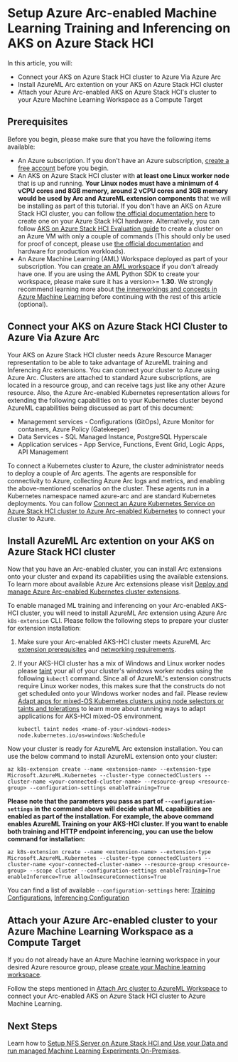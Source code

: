 # Setup Azure Arc-enabled Machine Learning Training and Inferencing on AKS on Azure Stack HCI

In this article, you will:

*	Connect your AKS on Azure Stack HCI cluster to Azure Via Azure Arc
*	Install AzureML Arc extention on your AKS on Azure Stack HCI cluster
*	Attach your Azure Arc-enabled AKS on Azure Stack HCI's cluster to your Azure Machine Learning Workspace as a Compute Target

## Prerequisites

Before you begin, please make sure that you have the following items available:

* An Azure subscription. If you don't have an Azure subscription, [create a free account](https://azure.microsoft.com/en-us/free/) before you begin.
* An AKS on Azure Stack HCI cluster with **at least one Linux worker node** that is up and running. **Your Linux nodes must have a minimum of 4 vCPU cores and 8GB memory, around 2 vCPU cores and 3GB memory would be used by Arc and AzureML extension components** that we will be installing as part of this tutorial. If you don't have an AKS on Azure Stack HCI cluster, you can follow [the official documentation here](https://docs.microsoft.com/en-us/azure-stack/aks-hci/kubernetes-walkthrough-powershell) to create one on your Azure Stack HCI hardware. Alternatively, you can follow [AKS on Azure Stack HCI Evaluation guide](https://github.com/Azure/aks-hci/tree/main/eval) to create a cluster on an Azure VM with only a couple of commands (This should only be used for proof of concept, please use [the official documentation](https://docs.microsoft.com/en-us/azure-stack/aks-hci/kubernetes-walkthrough-powershell) and hardware for production workloads).
* An Azure Machine Learning (AML) Workspace deployed as part of your subscription. You can [create an AML workspace](https://docs.microsoft.com/azure/machine-learning/how-to-manage-workspace?tabs=python) if you don't already have one. If you are using the AML Python SDK to create your workspace, please make sure it has a version>= **1.30**. We strongly recommend learning more about [the innerworkings and concepts in Azure Machine Learning](https://docs.microsoft.com/en-us/azure/machine-learning/concept-azure-machine-learning-architecture) before continuing with the rest of this article (optional).

## Connect your AKS on Azure Stack HCI Cluster to Azure Via Azure Arc

Your AKS on Azure Stack HCI cluster needs Azure Resource Manager representation to be able to take advantage of AzureML training and Inferencing Arc extensions. 
You can connect your cluster to Azure using Azure Arc. Clusters are attached to standard Azure subscriptions, are located in a resource group, and can receive tags just like any other Azure resource. Also, the Azure Arc-enabled Kubernetes representation allows for extending the following capabilities on to your Kubernetes cluster beyond AzureML capabilities being discussed as part of this document:

* Management services - Configurations (GitOps), Azure Monitor for containers, Azure Policy (Gatekeeper)
* Data Services - SQL Managed Instance, PostgreSQL Hyperscale
* Application services - App Service, Functions, Event Grid, Logic Apps, API Management

To connect a Kubernetes cluster to Azure, the cluster administrator needs to deploy a couple of Arc agents. The agents are responsible for connectivity to Azure, collecting Azure Arc logs and metrics, and enabling the above-mentioned scenarios on the cluster. These agents run in a Kubernetes namespace named azure-arc and are standard Kubernetes deployments. You can follow [Connect an Azure Kubernetes Service on Azure Stack HCI cluster to Azure Arc-enabled Kubernetes](https://docs.microsoft.com/en-us/azure-stack/aks-hci/connect-to-arc) to connect your cluster to Azure. 

## Install AzureML Arc extention on your AKS on Azure Stack HCI cluster

Now that you have an Arc-enabled cluster, you can install Arc extensions onto your cluster and expand its capabilities using the available extensions. To learn more about available Azure Arc extensions please visit [Deploy and manage Azure Arc-enabled Kubernetes cluster extensions](https://docs.microsoft.com/en-us/azure/azure-arc/kubernetes/extensions).

To enable managed ML training and inferencing on your Arc-enabled AKS-HCI cluster, you will need to install AzureML Arc extension using Azure Arc `k8s-extension` CLI. Please follow the following steps to prepare your cluster for extension installation:

1. Make sure your Arc-enabled AKS-HCI cluster meets AzureML Arc [extension prerequisites](https://docs.microsoft.com/en-us/azure/machine-learning/how-to-attach-arc-kubernetes#prerequisites) and [networking requirements](../network-requirements.md).
2. If your AKS-HCI cluster has a mix of Windows and Linux worker nodes please [taint](https://kubernetes.io/docs/concepts/scheduling-eviction/taint-and-toleration/) your all of your cluster's windows worker nodes using the following `kubectl` command. Since all of AzureML's extension constructs require Linux worker nodes, this makes sure that the constructs do not get scheduled onto your Windows worker nodes and fail. Please review [Adapt apps for mixed-OS Kubernetes clusters using node selectors or taints and tolerations](https://docs.microsoft.com/en-us/azure-stack/aks-hci/adapt-apps-mixed-os-clusters) to learn more about running ways to adapt applications for AKS-HCI mixed-OS environment.

    ```
    kubectl taint nodes <name-of-your-windows-nodes> node.kubernetes.io/os=windows:NoSchedule
    ```

Now your cluster is ready for AzureML Arc extension installation. You can use the below command to install AzureML extension onto your cluster:

```
az k8s-extension create --name <extension-name> --extension-type Microsoft.AzureML.Kubernetes --cluster-type connectedClusters --cluster-name <your-connected-cluster-name> --resource-group <resource-group> --configuration-settings enableTraining=True
```

**Please note that the parameters you pass as part of `--configuration-settings` in the command above will decide what ML capabilities are enabled as part of the installation. For example, the above command enables AzureML Training on your AKS-HCI cluster. If you want to enable both training and HTTP endpoint inferencing, you can use the below command for installation:**

```
az k8s-extension create --name <extension-name> --extension-type Microsoft.AzureML.Kubernetes --cluster-type connectedClusters --cluster-name <your-connected-cluster-name> --resource-group <resource-group> --scope cluster --configuration-settings enableTraining=True enableInference=True allowInsecureConnections=True
```

You can find a list of available `--configuration-settings` here: [Training Configurations](../deploy-extension.md#deploy-azureml-extension-for-model-training), [Inferencing Configuration](https://github.com/Azure/amlarc-preview/blob/main/docs/deploy-extension.md#review-azureml-extension-deployment-configuration-settings)

## Attach your Azure Arc-enabled cluster to your Azure Machine Learning Workspace as a Compute Target

If you do not already have an Azure Machine learning workspace in your desired Azure resource group, please [create your Machine learning workspace](https://docs.microsoft.com/en-us/azure/machine-learning/concept-workspace#-create-a-workspace).

Follow the steps mentioned in [Attach Arc cluster to AzureML Workspace](../attach-compute.md) to connect your Arc-enabled AKS on Azure Stack HCI cluster to Azure Machine Learning.

## Next Steps

Learn how to [Setup NFS Server on Azure Stack HCI and Use your Data and run managed Machine Learning Experiments On-Premises](Train-AzureArc.md).
